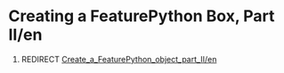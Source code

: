 # Creating a FeaturePython Box, Part II/en

1.  REDIRECT [Create\_a\_FeaturePython\_object\_part\_II/en](Create_a_FeaturePython_object_part_II/en.md)
